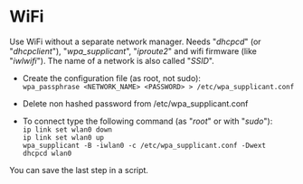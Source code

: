 # WiFi

Use WiFi without a separate network manager. Needs "_dhcpcd_" (or "_dhcpclient_"), "_wpa\_supplicant_", "_iproute2_" and wifi firmware (like "_iwlwifi_"). The name of a network is also called "_SSID_".  

* Create the configuration file (as root, not sudo):  
`wpa_passphrase <NETWORK_NAME> <PASSWORD> > /etc/wpa_supplicant.conf`  
* Delete non hashed password from /etc/wpa_supplicant.conf  

* To connect type the following command (as "_root_" or with "_sudo_"):  
`ip link set wlan0 down`  
`ip link set wlan0 up`  
`wpa_supplicant -B -iwlan0 -c /etc/wpa_supplicant.conf -Dwext`  
`dhcpcd wlan0`  


You can save the last step in a script.
